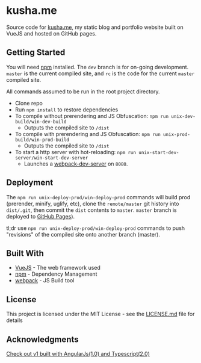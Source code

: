# kusha.me

Source code for [kusha.me](https://kusha.me), my static blog and portfolio website built on VueJS and hosted on GitHub pages. 

## Getting Started 

You will need [npm](https://www.npmjs.com/) installed. The `dev` branch is for on-going development. `master` is the current compiled site, and `rc` is the code for the current `master` compiled site.

All commands assumed to be run in the root project directory.
* Clone repo
* Run `npm install` to restore dependencies 
* To compile without prerendering and JS Obfuscation: `npm run unix-dev-build/win-dev-build`
    * Outputs the compiled site to `/dist`
* To compile with prerendering and JS Obfuscation: `npm run unix-prod-build/win-prod-build` 
    * Outputs the compiled site to `/dist`
* To start a http server with hot-reloading: `npm run unix-start-dev-server/win-start-dev-server` 
    * Launches a [webpack-dev-server](https://github.com/webpack/webpack-dev-server) on `8080`. 

## Deployment

The `npm run unix-deploy-prod/win-deploy-prod` commands will build prod (prerender, minify, uglify, etc), clone the `remote/master` git history into `dist/.git`, then commit the `dist` contents to `master`. `master` branch is deployed to [GitHub Pages](https://pages.github.com/)).

tl;dr use `npm run unix-deploy-prod/win-deploy-prod` commands to push "revisions" of the compiled site onto another branch (master).

## Built With

* [VueJS](https://vuejs.org/) - The web framework used
* [npm](https://www.npmjs.com/) - Dependency Management
* [webpack](https://webpack.js.org/) - JS Build tool

## License

This project is licensed under the MIT License - see the [LICENSE.md](LICENSE.md) file for details

## Acknowledgments

[Check out v1 built with AngularJs(1.0) and Typescript(2.0)](https://github.com/kushagharahi/kushagharahi.github.io/tree/AngularTS)
